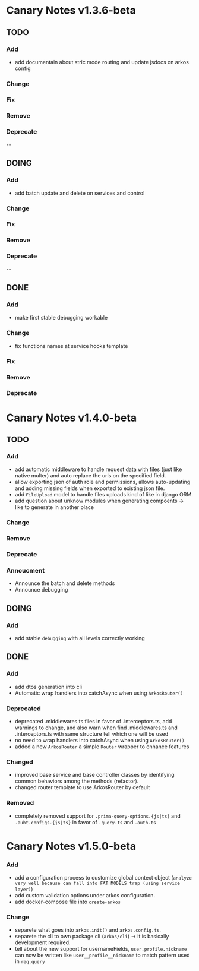 # Canary Notes v1.3.6-beta

## TODO

### Add

- add documentain about stric mode routing and update jsdocs on arkos config

### Change

### Fix

### Remove

### Deprecate

--

## DOING

### Add

- add batch update and delete on services and control

### Change

### Fix

### Remove

### Deprecate

--

## DONE

### Add

- make first stable debugging workable

### Change

- fix functions names at service hooks template

### Fix

### Remove

### Deprecate

# Canary Notes v1.4.0-beta

## TODO

### Add

- add automatic middleware to handle request data with files (just like native multer) and auto replace the urls on the specified field.
- allow exporting json of auth role and permissions, allows auto-updating and adding missing fields when exported to existing json file.
- add `FileUpload` model to handle files uploads kind of like in django ORM.
- add question about unknow modules when generating compoents -> like to generate in another place

### Change

### Remove

### Deprecate

### Annoucment

- Announce the batch and delete methods
- Announce debugging

## DOING

### Add

- add stable `debugging` with all levels correctly working

## DONE

### Add

- add dtos generation into cli
- Automatic wrap handlers into catchAsync when using `ArkosRouter()`

### Deprecated

- deprecated .middlewares.ts files in favor of .interceptors.ts, add warnings to change, and also warn when find .middlewares.ts and .interceptors.ts with same structure tell which one will be used
- no need to wrap handlers into catchAsync when using `ArkosRouter()`
- added a new `ArkosRouter` a simple `Router` wrapper to enhance features

### Changed

- improved base service and base controller classes by identifying common behaviors among the methods (refactor).
- changed router template to use ArkosRouter by default

### Removed

- completely removed support for `.prima-query-options.{js|ts}` and `.auht-configs.{js|ts}` in favor of `.query.ts` and `.auth.ts`

# Canary Notes v1.5.0-beta

### Add

- add a configuration process to customize global context object (`analyze very well because can fall into FAT MODELS trap (using service layer)`)
- add custom validation options under arkos configuration.
- add docker-compose file into `create-arkos`

### Change

- separete what goes into `arkos.init()` and `arkos.config.ts`.
- separete the cli to own package cli (`arkos/cli`) -> it is basically development required.
- tell about the new support for usernameFields, `user.profile.nickname` can now be written like `user__profile__nickname` to match pattern used in `req.query`
